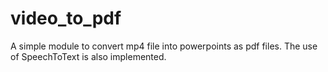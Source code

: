 # video_to_pdf
A simple module to convert mp4 file into powerpoints as pdf files. The use of SpeechToText is also implemented.

